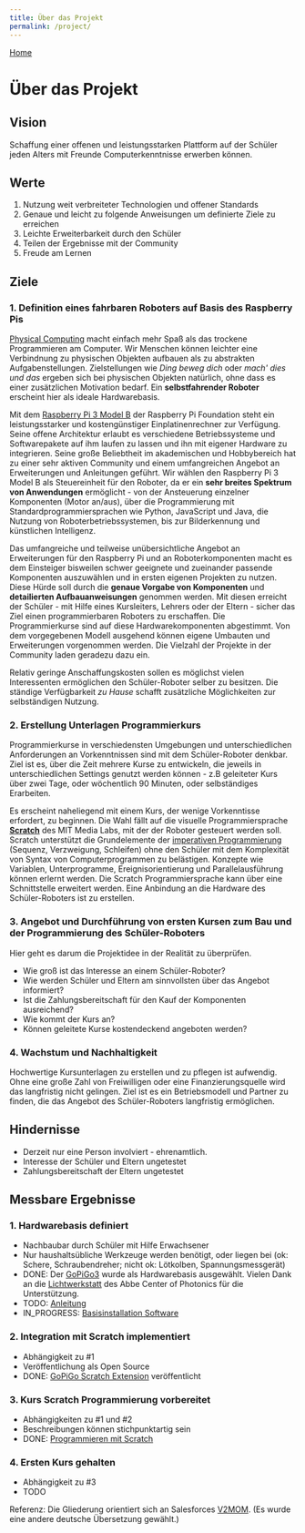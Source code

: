 ```yaml
---
title: Über das Projekt
permalink: /project/
---
```


[Home](..)

# Über das Projekt

## Vision

Schaffung einer offenen und leistungsstarken Plattform auf der Schüler jeden Alters mit Freunde Computerkenntnisse erwerben können.

## Werte

1. Nutzung weit verbreiteter Technologien und offener Standards
1. Genaue und leicht zu folgende Anweisungen um definierte Ziele zu erreichen
1. Leichte Erweiterbarkeit durch den Schüler
1. Teilen der Ergebnisse mit der Community
1. Freude am Lernen

## Ziele

### 1. Definition eines fahrbaren Roboters auf Basis des Raspberry Pis

[Physical Computing](https://de.wikipedia.org/wiki/Physical_Computing) macht einfach mehr Spaß als das trockene Programmieren am Computer. Wir Menschen können leichter eine Verbindnung zu physischen Objekten aufbauen als zu abstrakten Aufgabenstellungen. Zielstellungen wie *Ding beweg dich* oder *mach' dies und das* ergeben sich bei physischen Objekten natürlich, ohne dass es einer zusätzlichen Motivation bedarf. Ein **selbstfahrender Roboter** erscheint hier als ideale Hardwarebasis.

Mit dem [Raspberry Pi 3 Model B](https://www.raspberrypi.org/products/raspberry-pi-3-model-b/) der Raspberry Pi Foundation steht ein leistungsstarker und kostengünstiger Einplatinenrechner zur Verfügung. Seine offene Architektur erlaubt es verschiedene Betriebssysteme und Softwarepakete auf ihm laufen zu lassen und ihn mit eigener Hardware zu integrieren. Seine große Beliebtheit im akademischen und Hobbybereich hat zu einer sehr aktiven Community und einem umfangreichen Angebot an Erweiterungen und Anleitungen geführt. Wir wählen den Raspberry Pi 3 Model B als Steuereinheit für den Roboter, da er ein **sehr breites Spektrum von Anwendungen** ermöglicht - von der Ansteuerung einzelner Komponenten (Motor an/aus), über die Programmierung mit Standardprogrammiersprachen wie Python, JavaScript und Java, die Nutzung von Roboterbetriebssystemen, bis zur Bilderkennung und künstlichen Intelligenz.

Das umfangreiche und teilweise unübersichtliche Angebot an Erweiterungen für den Raspberry Pi und an Roboterkomponenten macht es dem Einsteiger bisweilen schwer geeignete und zueinander passende Komponenten auszuwählen und in ersten eigenen Projekten zu nutzen. Diese Hürde soll durch die **genaue Vorgabe von Komponenten** und **detailierten Aufbauanweisungen** genommen werden. Mit diesen erreicht der Schüler - mit Hilfe eines Kursleiters, Lehrers oder der Eltern - sicher das Ziel einen programmierbaren Roboters zu erschaffen. Die Programmierkurse sind auf diese Hardwarekomponenten abgestimmt. Von dem vorgegebenen Modell ausgehend können eigene Umbauten und Erweiterungen vorgenommen werden. Die Vielzahl der Projekte in der Community laden geradezu dazu ein.

Relativ geringe Anschaffungskosten sollen es möglichst vielen Interessenten ermöglichen den Schüler-Roboter selber zu besitzen. Die ständige Verfügbarkeit *zu Hause* schafft zusätzliche Möglichkeiten zur selbständigen Nutzung.

### 2. Erstellung Unterlagen Programmierkurs

Programmierkurse in verschiedensten Umgebungen und unterschiedlichen Anforderungen an Vorkenntnissen sind mit dem Schüler-Roboter denkbar. Ziel ist es, über die Zeit mehrere Kurse zu entwickeln, die jeweils in unterschiedlichen Settings genutzt werden können - z.B geleiteter Kurs über zwei Tage, oder wöchentlich 90 Minuten, oder selbständiges Erarbeiten.

Es erscheint naheliegend mit einem Kurs, der wenige Vorkenntisse erfordert, zu beginnen. Die Wahl fällt auf die visuelle Programmiersprache **[Scratch](https://de.wikipedia.org/wiki/Scratch_(Programmiersprache))** des MIT Media Labs, mit der der Roboter gesteuert werden soll. Scratch unterstützt die Grundelemente der [imperativen Programmierung](https://de.wikipedia.org/wiki/Imperative_Programmierung) (Sequenz, Verzweigung, Schleifen) ohne den Schüler mit dem Komplexität von Syntax von Computerprogrammen zu belästigen. Konzepte wie Variablen, Unterprogramme, Ereignisorientierung und Parallelausführung können erlernt werden. Die Scratch Programmiersprache kann über eine Schnittstelle erweitert werden. Eine Anbindung an die Hardware des Schüler-Roboters ist zu erstellen.

### 3. Angebot und Durchführung von ersten Kursen zum Bau und der Programmierung des Schüler-Roboters

Hier geht es darum die Projektidee in der Realität zu überprüfen.
* Wie groß ist das Interesse an einem Schüler-Roboter?
* Wie werden Schüler und Eltern am sinnvollsten über das Angebot informiert?
* Ist die Zahlungsbereitschaft für den Kauf der Komponenten ausreichend?
* Wie kommt der Kurs an?
* Können geleitete Kurse kostendeckend angeboten werden?

### 4. Wachstum und Nachhaltigkeit

Hochwertige Kursunterlagen zu erstellen und zu pflegen ist aufwendig. Ohne eine große Zahl von Freiwilligen oder eine Finanzierungsquelle wird das langfristig nicht gelingen. Ziel ist es ein Betriebsmodell und Partner zu finden, die das Angebot des Schüler-Roboters langfristig ermöglichen.

## Hindernisse

* Derzeit nur eine Person involviert - ehrenamtlich.
* Interesse der Schüler und Eltern ungetestet
* Zahlungsbereitschaft der Eltern ungetestet

## Messbare Ergebnisse

### 1. Hardwarebasis definiert

* Nachbaubar durch Schüler mit Hilfe Erwachsener
* Nur haushaltsübliche Werkzeuge werden benötigt, oder liegen bei (ok: Schere, Schraubendreher; nicht ok: Lötkolben, Spannungsmessgerät)
* DONE: Der [GoPiGo3](https://www.dexterindustries.com/gopigo3/) wurde als Hardwarebasis ausgewählt. Vielen Dank an die [Lichtwerkstatt](http://www.acp.uni-jena.de/lichtwerkstatt) des Abbe Center of Photonics für die Unterstützung.
* TODO: [Anleitung](../tutorials/build_a_robot/)
* IN_PROGRESS: [Basisinstallation Software](../tutorials/create_sr_image/)

### 2. Integration mit Scratch implementiert

* Abhängigkeit zu #1
* Veröffentlichung als Open Source
* DONE: [GoPiGo Scratch Extension](https://github.com/markokimpel/gopigoscratchextension) veröffentlicht

### 3. Kurs Scratch Programmierung vorbereitet

* Abhängigkeiten zu #1 und #2
* Beschreibungen können stichpunktartig sein
* DONE: [Programmieren mit Scratch](../tutorials/programming_with_scratch/)

### 4. Ersten Kurs gehalten

* Abhängigkeit zu #3
* TODO

Referenz: Die Gliederung orientiert sich an Salesforces [V2MOM](https://trailhead.salesforce.com/de/modules/manage_the_sfdc_organizational_alignment_v2mom/units/msfw_oav2m_creating_org_alignment_v2mom). (Es wurde eine andere deutsche Übersetzung gewählt.)
